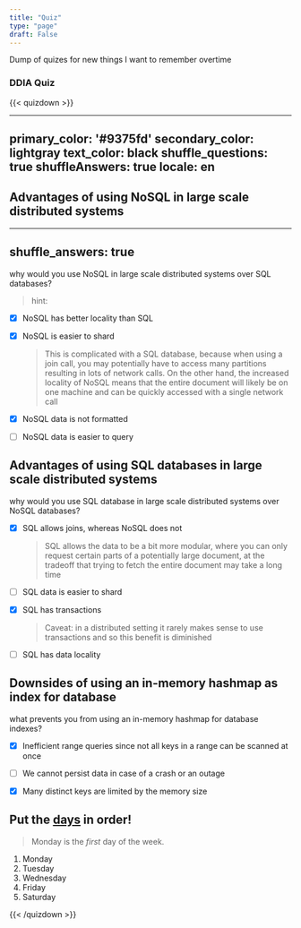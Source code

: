 ```yaml
---
title: "Quiz"
type: "page"
draft: False
---
```


Dump of quizes for new things I want to remember overtime 


### DDIA Quiz

{{< quizdown >}}

---
primary_color: '#9375fd'
secondary_color: lightgray
text_color: black
shuffle_questions: true
shuffleAnswers: true
locale: en
---

## Advantages of using NoSQL in large scale distributed systems

---
shuffle_answers: true
---

why would you use NoSQL in large scale distributed systems over SQL databases?

> hint: 

- [X] NoSQL has better locality than SQL
- [X] NoSQL is easier to shard
    > This is complicated with a SQL database, because when using a join call, you
may potentially have to access many partitions resulting in lots of network calls. On the other hand, the increased locality of NoSQL means that the entire document will likely be on one machine and can be quickly accessed with a single network call
- [X] NoSQL data is not formatted
- [ ] NoSQL data is easier to query


## Advantages of using SQL databases in large scale distributed systems

why would you use SQL database in large scale distributed systems over NoSQL databases?

- [X] SQL allows joins, whereas NoSQL does not
    > SQL allows the data to be a bit more modular, where you can only request certain parts of a potentially large document, at the tradeoff that
    trying to fetch the entire document may take a long time
- [ ] SQL data is easier to shard
- [X] SQL has transactions
    > Caveat: in a distributed setting it rarely makes sense to use transactions and so this benefit is diminished
- [ ] SQL has data locality


## Downsides of using an in-memory hashmap as index for database

what prevents you from using an in-memory hashmap for database indexes?

- [X] Inefficient range queries since not all keys in a range can be scanned at once
- [ ] We cannot persist data in case of a crash or an outage
- [X] Many distinct keys are limited by the memory size


## Put the [days](https://en.wikipedia.org/wiki/Day) in order!

> Monday is the *first* day of the week.

1. Monday
2. Tuesday
3. Wednesday
4. Friday
5. Saturday  



{{< /quizdown >}}